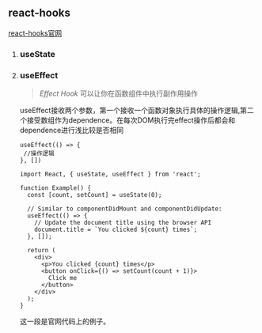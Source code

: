 ## react-hooks

[react-hooks官网](https://react.docschina.org/docs/hooks-intro.html)

1. ### useState

   

2. ### useEffect

   > *Effect Hook* 可以让你在函数组件中执行副作用操作
   
   useEffect接收两个参数，第一个接收一个函数对象执行具体的操作逻辑,第二个接受数组作为dependence。在每次DOM执行完effect操作后都会和dependence进行浅比较是否相同
   
   
   ```
   useEffect(() => {
   	//操作逻辑
   }, [])
   ```
   
   

   ```
   import React, { useState, useEffect } from 'react';
   
   function Example() {
     const [count, setCount] = useState(0);
   
     // Similar to componentDidMount and componentDidUpdate:
     useEffect(() => {
       // Update the document title using the browser API
       document.title = `You clicked ${count} times`;
     }, []);
   
     return (
       <div>
         <p>You clicked {count} times</p>
         <button onClick={() => setCount(count + 1)}>
           Click me
         </button>
       </div>
     );
   }
   ```

   这一段是官网代码上的例子。